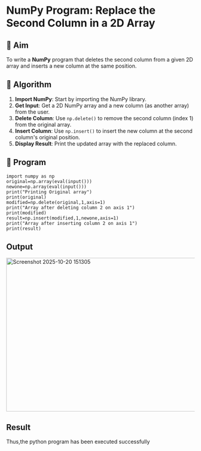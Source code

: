 # NumPy Program: Replace the Second Column in a 2D Array

## 🎯 Aim
To write a **NumPy** program that deletes the second column from a given 2D array and inserts a new column at the same position.

## 🧠 Algorithm
1. **Import NumPy**: Start by importing the NumPy library.
2. **Get Input**: Get a 2D NumPy array and a new column (as another array) from the user.
3. **Delete Column**: Use `np.delete()` to remove the second column (index 1) from the original array.
4. **Insert Column**: Use `np.insert()` to insert the new column at the second column's original position.
5. **Display Result**: Print the updated array with the replaced column.

## 🧾 Program

```
import numpy as np
original=np.array(eval(input()))
newone=np.array(eval(input()))
print("Printing Original array")
print(original)
modified=np.delete(original,1,axis=1)
print("Array after deleting column 2 on axis 1")
print(modified)
result=np.insert(modified,1,newone,axis=1)
print("Array after inserting column 2 on axis 1")
print(result)
```

## Output

<img width="1306" height="411" alt="Screenshot 2025-10-20 151305" src="https://github.com/user-attachments/assets/8c16f9bd-81f7-48fb-aa11-8596f81abfb3" />



## Result
Thus,the python program has been executed successfully
